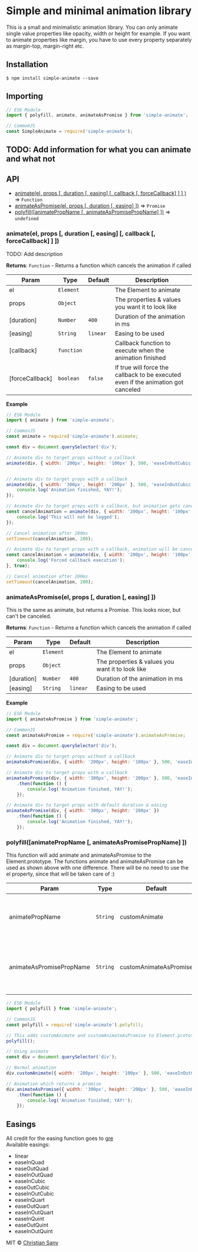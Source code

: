 # Simple and minimal animation library

This is a small and minimalistic animation library.
You can only animate single value properties like opacity, width or height for example.
If you want to animate properties like margin, you have to use every property separately as margin-top, margin-right etc.

## Installation

```shell
$ npm install simple-animate --save
```

## Importing

```javascript
// ES6 Module
import { polyfill, animate, animateAsPromise } from 'simple-animate';

// CommomJS
const SimpleAnimate = require('simple-animate');
```

## TODO: Add information for what you can animate and what not

## API

* [animate(el, props [, duration [, easing] [, callback [, forceCallback] ] ] )](#animate) ⇒ <code>Function</code>
* [animateAsPromise(el, props [, duration [, easing] ])](#animateAsPromise) ⇒ <code>Promise</code>
* [polyfill([animatePropName [, animateAsPromisePropName] ])](#polyfill) ⇒ <code>undefined</code>

<a name="animate"></a>

### animate(el, props [, duration [, easing] [, callback [, forceCallback] ] ])

TODO: Add description

**Returns**: <code>Function</code> - Returns a function which cancels the animation if called

| Param | Type | Default | Description |
| --- | --- | --- | --- |
| el | <code>Element</code> |  | The Element to animate |
| props | <code>Object</code> | | The properties & values you want it to look like |
| [duration] | <code>Number</code> | <code>400</code> | Duration of the animation in ms
| [easing] | <code>String</code> | <code>linear</code> | Easing to be used
| [callback] | <code>function</code> |  | Callback function to execute when the animation finished |
| [forceCallback] | <code>boolean</code> | <code>false</code> | If true will force the callback to be executed even if the animation got canceled |

**Example**
```js
// ES6 Module
import { animate } from 'simple-animate';

// CommonJS
const animate = require('simple-animate').animate;

const div = document.querySelector('div');

// Animate div to target props without a callback
animate(div, { width: '200px', height: '100px' }, 500, 'easeInOutCubic');


// Animate div to target props with a callback
animate(div, { width: '300px', height: '200px' }, 500, 'easeInOutCubic', function () {
    console.log('Animation finished, YAY!');
});

// Animate div to target props with a callback, but animation gets canceled and callback will not be reached
const cancelAnimation = animate(div, { width: '200px', height: '100px' }, 500, 'easeInOutCubic', function () {
    console.log('This will not be logged');
});

// Cancel animation after 200ms
setTimeout(cancelAnimation, 200);

// Animate div to target props with a callback, animation will be canceled but callback will be executed anyway
const cancelAnimation = animate(div, { width: '200px', height: '100px' }, 500, 'easeInOutCubic', function () {
    console.log('Forced callback execution');
}, true);

// Cancel animation after 200ms
setTimeout(cancelAnimation, 200);
```

<a name="animateAsPromise"></a>

### animateAsPromise(el, props [, duration [, easing] ])

This is the same as animate, but returns a Promise. This looks nicer, but can't be canceled.

**Returns**: <code>Function</code> - Returns a function which cancels the animation if called

| Param | Type | Default | Description |
| --- | --- | --- | --- |
| el | <code>Element</code> |  | The Element to animate |
| props | <code>Object</code> | | The properties & values you want it to look like |
| [duration] | <code>Number</code> | <code>400</code> | Duration of the animation in ms
| [easing] | <code>String</code> | <code>linear</code> | Easing to be used


**Example**
```js
// ES6 Module
import { animateAsPromise } from 'simple-animate';

// CommonJS
const animateAsPromise = require('simple-animate').animateAsPromise;

const div = document.querySelector('div');

// Animate div to target props without a callback
animateAsPromise(div, { width: '200px', height: '100px' }, 500, 'easeInOutCubic');

// Animate div to target props with a callback
animateAsPromise(div, { width: '300px', height: '200px' }, 500, 'easeInOutCubic')
    .then(function () {
        console.log('Animation finished, YAY!');
    });

// Animate div to target props with default duration & easing
animateAsPromise(div, { width: '300px', height: '200px' })
    .then(function () {
        console.log('Animation finished, YAY!');
    });
```

<a name="polyfill"></a>

### polyfill([animatePropName [, animateAsPromisePropName] ])

This function will add animate and animateAsPromise to the Element.prototype.
The functions animate and animateAsPromise can be used as shown above with one difference. There will be no need to use the el property, since that will be taken care of :)

| Param | Type | Default | Description |
| --- | --- | --- | --- |
| animatePropName | <code>String</code> | customAnimate | Propertyname you want to allocate on the Element.prototype for the animate function |
| animateAsPromisePropName | <code>String</code> | customAnimateAsPromise | Propertyname you want to allocate on the Element.prototype for the animateAsPromise function  |

```javascript
// ES6 Module
import { polyfill } from 'simple-animate';

// CommonJS
const polyfill = require('simple-animate').polyfill;

// This adds customAnimate and customAnimateAsPromise to Element.prototype
polyfill();

// Using animate
const div = document.querySelector('div');

// Normal animation
div.customAnimate({ width: '200px', height: '100px' }, 500, 'easeInOutCubic');

// Animation which returns a promise
div.animateAsPromise({ width: '300px', height: '200px' }, 500, 'easeInOutCubic')
    .then(function () {
        console.log('Animation finished, YAY!');
    });
```

## Easings

All credit for the easing function goes to  [gre](https://gist.github.com/gre/1650294)  
Available easings:
* linear
* easeInQuad
* easeOutQuad
* easeInOutQuad
* easeInCubic
* easeOutCubic
* easeInOutCubic
* easeInQuart
* easeOutQuart
* easeInOutQuart
* easeInQuint
* easeOutQuint
* easeInOutQuint

MIT © [Christian Sany](https://github.com/christiansany)
